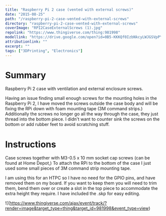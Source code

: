 ```yaml
---
title: "Raspberry Pi 2 case (vented with external screws)"
date: "2015-08-25"
path: "/raspberry-pi-2-case-vented-with-external-screws"
directory: "raspberry-pi-2-case-vented-with-external-screws"
coverImage: "RPI2CaseExternalScrews (1).jpg"
repolink: "https://www.thingiverse.com/thing:981998"
modellink: "https://drive.google.com/open?id=0B5-KKKQf0IzbNkcyLWJGSVpPY1E"
attributionlink: ""
excerpt: ""
tags: ["3DPrinting", "Electronics"]
---
```


# Summary

Raspberry Pi 2 case with ventilation and external enclosure screws.

Having an issue finding small enough screws for the mounting holes in the Raspberry Pi 2, I have moved the screws outside the case body and will be fixing the RPi down with foam mounting tape (3M command strips.) Additionally the screws no longer go all the way through the case, they just thread into the bottom piece. I didn't want to counter sink the screws on the bottom or add rubber feet to avoid scratching stuff.

# Instructions

Case screws together with M3-0.5 x 10 mm socket cap screws (can be found at Home Depot,) To attach the RPi to the bottom of the case I just used some small pieces of 3M command strip mounting tape.

I am using this for an HTPC so I have no need for the GPIO pins, and have removed them on my board. If you want to keep them you will need to trim them, bend them over or create a slot in the top piece to accommodate the extra height they require. I have included the .skp for easy editing.

![(https://www.thingiverse.com/ajax/event/track/?render=image&target_type=thing&target_id=981998&event_type=view)
